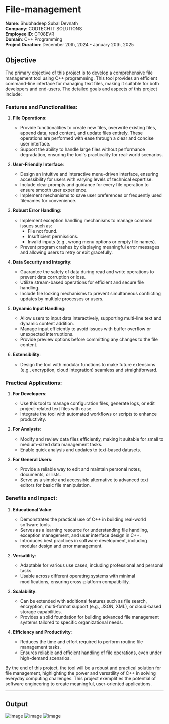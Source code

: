 # File-management

**Name**: Shubhadeep Subal Devnath  
**Company**: CODTECH IT SOLUTIONS  
**Employee ID**: CT08EVR  
**Domain**: C++ Programming  
**Project Duration**: December 20th, 2024 - January 20th, 2025  

## Objective

The primary objective of this project is to develop a comprehensive file management tool using C++ programming. This tool provides an efficient command-line interface for managing text files, making it suitable for both developers and end-users. The detailed goals and aspects of this project include:

### Features and Functionalities:
1. **File Operations**: 
   - Provide functionalities to create new files, overwrite existing files, append data, read content, and update files entirely. These operations are performed with ease through a clear and concise user interface.
   - Support the ability to handle large files without performance degradation, ensuring the tool's practicality for real-world scenarios.

2. **User-Friendly Interface**: 
   - Design an intuitive and interactive menu-driven interface, ensuring accessibility for users with varying levels of technical expertise.
   - Include clear prompts and guidance for every file operation to ensure smooth user experience.
   - Implement mechanisms to save user preferences or frequently used filenames for convenience.

3. **Robust Error Handling**: 
   - Implement exception handling mechanisms to manage common issues such as:
     - File not found.
     - Insufficient permissions.
     - Invalid inputs (e.g., wrong menu options or empty file names).
   - Prevent program crashes by displaying meaningful error messages and allowing users to retry or exit gracefully.

4. **Data Security and Integrity**: 
   - Guarantee the safety of data during read and write operations to prevent data corruption or loss.
   - Utilize stream-based operations for efficient and secure file handling.
   - Include file locking mechanisms to prevent simultaneous conflicting updates by multiple processes or users.

5. **Dynamic Input Handling**: 
   - Allow users to input data interactively, supporting multi-line text and dynamic content addition. 
   - Manage input efficiently to avoid issues with buffer overflow or unexpected interruptions.
   - Provide preview options before committing any changes to the file content.

6. **Extensibility**: 
   - Design the tool with modular functions to make future extensions (e.g., encryption, cloud integration) seamless and straightforward.

### Practical Applications:
1. **For Developers**: 
   - Use this tool to manage configuration files, generate logs, or edit project-related text files with ease.
   - Integrate the tool with automated workflows or scripts to enhance productivity.

2. **For Analysts**: 
   - Modify and review data files efficiently, making it suitable for small to medium-sized data management tasks.
   - Enable quick analysis and updates to text-based datasets.

3. **For General Users**: 
   - Provide a reliable way to edit and maintain personal notes, documents, or lists.
   - Serve as a simple and accessible alternative to advanced text editors for basic file manipulation.

### Benefits and Impact:
1. **Educational Value**: 
   - Demonstrates the practical use of C++ in building real-world software tools.
   - Serves as a learning resource for understanding file handling, exception management, and user interface design in C++.
   - Introduces best practices in software development, including modular design and error management.

2. **Versatility**: 
   - Adaptable for various use cases, including professional and personal tasks.
   - Usable across different operating systems with minimal modifications, ensuring cross-platform compatibility.

3. **Scalability**: 
   - Can be extended with additional features such as file search, encryption, multi-format support (e.g., JSON, XML), or cloud-based storage capabilities.
   - Provides a solid foundation for building advanced file management systems tailored to specific organizational needs.

4. **Efficiency and Productivity**: 
   - Reduces the time and effort required to perform routine file management tasks.
   - Ensures reliable and efficient handling of file operations, even under high-demand scenarios.

By the end of this project, the tool will be a robust and practical solution for file management, highlighting the power and versatility of C++ in solving everyday computing challenges. This project exemplifies the potential of software engineering to create meaningful, user-oriented applications.

---

## Output
![image](https://github.com/user-attachments/assets/cb5a4268-fed2-4b47-a844-aa573dc2551a)
![image](https://github.com/user-attachments/assets/d06a4381-0300-4753-a770-1f86cbcfade7)
![image](https://github.com/user-attachments/assets/ae5cdef0-ce40-4877-8d69-8cf387076c51)



